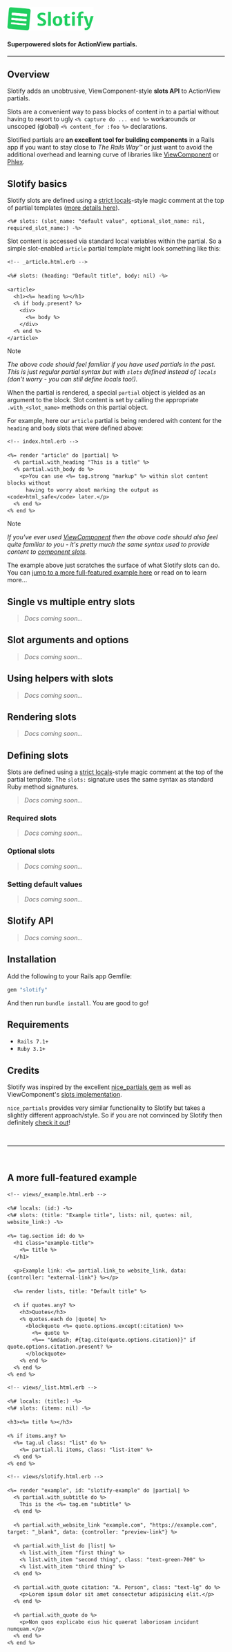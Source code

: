 <img src=".github/assets/slotify_wordmark.svg" width="200">

#### Superpowered slots for ActionView partials.

----------

## Overview 

Slotify adds an unobtrusive, ViewComponent-style **slots API** to ActionView partials.

Slots are a convenient way to pass blocks of content in to a partial without having to resort to ugly `<% capture do ... end %>` workarounds or unscoped (global) `<% content_for :foo %>` declarations.

Slotified partials are **an excellent tool for building components** in a Rails app if you want to stay close to _The Rails Way™️_ or just want to avoid the additional overhead and learning curve of libraries like [ViewComponent](https://viewcomponent.org/) or [Phlex](https://www.phlex.fun/).

### 

## Slotify basics

Slotify slots are defined using a [strict locals](https://guides.rubyonrails.org/action_view_overview.html#strict-locals)-style magic comment at the top of partial templates ([more details here](#defining-slots)).

```erb
<%# slots: (slot_name: "default value", optional_slot_name: nil, required_slot_name:) -%>
```

Slot content is accessed via standard local variables within the partial. So a simple slot-enabled `article` partial template might look something like this:

```erb
<!-- _article.html.erb -->

<%# slots: (heading: "Default title", body: nil) -%>

<article>
  <h1><%= heading %></h1>
  <% if body.present? %>
    <div>
      <%= body %>
    </div>
  <% end %>
</article>
```

> [!NOTE]
> _The above code should feel familiar if you have used partials in the past. This is just regular partial syntax but with `slots` defined instead of `locals` (don't worry - you can still define locals too!)._

When the partial is rendered, a special `partial` object is yielded as an argument to the block. Slot content is set by calling the appropriate `.with_<slot_name>` methods on this partial object.

For example, here our `article` partial is being rendered with content for the `heading` and `body` slots that were defined above:

```erb
<!-- index.html.erb -->

<%= render "article" do |partial| %>
  <% partial.with_heading "This is a title" %>
  <% partial.with_body do %>
    <p>You can use <%= tag.strong "markup" %> within slot content blocks without
      having to worry about marking the output as <code>html_safe</code> later.</p>
  <% end %>
<% end %>
```

> [!NOTE]
> _If you've ever used [ViewComponent](https://viewcomponent.org) then the above code should also feel quite familiar to you - it's pretty much the same syntax used to provide content to [component slots](https://viewcomponent.org/guide/slots.html)._

The example above just scratches the surface of what Slotify slots can do. You can [jump to a more full-featured example here](#full-example) or read on to learn more...


## Single vs multiple entry slots

> _Docs coming soon..._ 

## Slot arguments and options

> _Docs coming soon..._ 

## Using helpers with slots

> _Docs coming soon..._ 

## Rendering slots

> _Docs coming soon..._ 

<a name="defining-slots" id="defining-slots"></a>
## Defining slots

Slots are defined using a [strict locals](https://guides.rubyonrails.org/action_view_overview.html#strict-locals)-style magic comment at the top of the partial template. The `slots:` signature uses the same syntax as standard Ruby method signatures.

> _Docs coming soon..._ 

### Required slots

> _Docs coming soon..._ 

### Optional slots

> _Docs coming soon..._ 

### Setting default values

> _Docs coming soon..._ 

## Slotify API

> _Docs coming soon..._ 

## Installation

Add the following to your Rails app Gemfile:

```rb
gem "slotify"
```

And then run `bundle install`. You are good to go!

## Requirements

* `Rails 7.1+`
* `Ruby 3.1+`

## Credits

Slotify was inspired by the excellent [nice_partials gem](https://github.com/bullet-train-co/nice_partials) as well as ViewComponent's [slots implementation](https://viewcomponent.org/guide/slots.html).

`nice_partials` provides very similar functionality to Slotify but takes a slightly different approach/style. So if you are not convinced by Slotify then definitely [check it out](https://github.com/bullet-train-co/nice_partials)!

<br>

--- 

<br>
<a name="full-example" id="full-example"></a>

## A more full-featured example

```erb
<!-- views/_example.html.erb -->

<%# locals: (id:) -%>
<%# slots: (title: "Example title", lists: nil, quotes: nil, website_link:) -%>

<%= tag.section id: do %>
  <h1 class="example-title">
    <%= title %>
  </h1>
  
  <p>Example link: <%= partial.link_to website_link, data: {controller: "external-link"} %></p>

  <%= render lists, title: "Default title" %>

  <% if quotes.any? %>
    <h3>Quotes</h3>
    <% quotes.each do |quote| %>
      <blockquote <%= quote.options.except(:citation) %>>
        <%= quote %>
        <%== "&mdash; #{tag.cite(quote.options.citation)}" if quote.options.citation.present? %>
      </blockquote>
    <% end %>
  <% end %>
<% end %>
```

```erb
<!-- views/_list.html.erb -->

<%# locals: (title:) -%>
<%# slots: (items: nil) -%>
 
<h3><%= title %></h3>

<% if items.any? %>
  <%= tag.ul class: "list" do %>
    <%= partial.li items, class: "list-item" %>
  <% end %>
<% end %>
```

```erb
<!-- views/slotify.html.erb -->

<%= render "example", id: "slotify-example" do |partial| %>
  <% partial.with_subtitle do %>
    This is the <%= tag.em "subtitle" %>
  <% end %>

  <% partial.with_website_link "example.com", "https://example.com", target: "_blank", data: {controller: "preview-link"} %>

  <% partial.with_list do |list| %>
    <% list.with_item "first thing" %> 
    <% list.with_item "second thing", class: "text-green-700" %>
    <% list.with_item "third thing" %>
  <% end %>

  <% partial.with_quote citation: "A. Person", class: "text-lg" do %>
    <p>Lorem ipsum dolor sit amet consectetur adipisicing elit.</p>
  <% end %>

  <% partial.with_quote do %>
    <p>Non quos explicabo eius hic quaerat laboriosam incidunt numquam.</p>
  <% end %>
<% end %>
```


